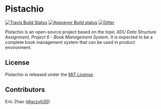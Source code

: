 # Pistachio
[![Travis Build Status](https://api.travis-ci.org/0x5f3759df-Hacker/pistachio.svg?branch=dev)](https://travis-ci.org/0x5f3759df-Hacker/pistachio)
[![Appveyor Build status](https://ci.appveyor.com/api/projects/status/1gkcmw72qgykofmj/branch/dev?svg=true)](https://ci.appveyor.com/project/sczyh30/pistachio/branch/dev)
[![Gitter](https://badges.gitter.im/Join%20Chat.svg)](https://gitter.im/0x5f3759df-Hacker/pistachio)

Pistachio is an open-source project based on the topic *XDU Data Structure Assignment, Project 6 - Book Management System*. 
It is expected to be a complete book management system that can be used in product environment.


## License
Pistachio is released under the [MIT License][].

## Contributors
Eric Zhao ([@sczyh30](https://github.com/sczyh30))



[MIT License]: https://opensource.org/licenses/MIT
